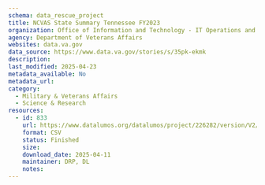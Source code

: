 ```yaml
---
schema: data_rescue_project 
title: NCVAS State Summary Tennessee FY2023
organization: Office of Information and Technology - IT Operations and Services (ITOPS)
agency: Department of Veterans Affairs
websites: data.va.gov
data_source: https://www.data.va.gov/stories/s/35pk-ekmk
description: 
last_modified: 2025-04-23
metadata_available: No
metadata_url: 
category:
  - Military & Veterans Affairs 
  - Science & Research 
resources:
  - id: 833
    url: https://www.datalumos.org/datalumos/project/226282/version/V2/view
    format: CSV
    status: Finished
    size: 
    download_date: 2025-04-11
    maintainer: DRP, DL
    notes: 
---
```

